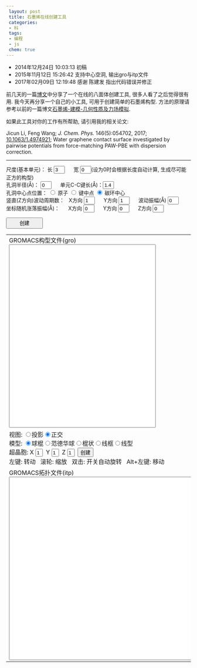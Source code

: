 ```yaml
---
 layout: post
 title: 石墨烯在线创建工具
 categories:
 - 科
 tags:
 - 编程
 - js
 chem: true
---
```


- 2014年12月24日 10:03:13 初稿
- 2015年11月12日 15:26:42 支持中心空洞, 输出gro与itp文件
- 2017年02月09日 12:19:48 感谢 陈建发 指出代码错误并修正

前几天的一篇[博文](http://jerkwin.github.io/2014/12/15/八面体与截角八面体团簇在线创建工具/)中分享了一个在线的八面体创建工具, 很多人看了之后觉得很有用. 我今天再分享一个自己的小工具, 可用于创建简单的石墨烯构型. 方法的原理请参考以前的一篇博文[石墨烯-建模-几何性质及力场模拟](http://jerkwin.github.io/2014/05/09/石墨烯-建模-几何性质及力场模拟/).

如果此工具对你的工作有所帮助, 请引用我的相关论文:

Jicun Li, Feng Wang; <em>J. Chem. Phys.</em> 146(5):054702, 2017; [10.1063/1.4974921](http://dx.doi.org/10.1063/1.4974921); Water graphene contact surface investigated by pairwise potentials from force-matching PAW-PBE with dispersion correction.

--------

尺度(基本单元)：
长 <input type="box" id="wid" value="3" style="width:30px;"/> &nbsp;&nbsp;&nbsp;&nbsp;
宽 <input type="box" id="hig" value="0" style="width:30px;"/>(设为0时会根据长度自动计算, 生成尽可能正方的构型) <br/>
孔洞半径(&#197;)：   <input type="box" id="rcnt" value="0" style="width:30px;"/> &nbsp;&nbsp;&nbsp;&nbsp;
单元C-C键长(&#197;)：<input type="box" id="rcc" value="1.4" style="width:30px;"/> <br/>
孔洞中心点位置：
<input type="radio" name="hole" value="Atom"/> 原子
<input type="radio" name="hole" value="Bond"/> 键中点
<input type="radio" name="hole" value="Ring" checked="checked"/> 碳环中心 <br/>
竖直(Z方向)波动周期数：
&nbsp;&nbsp;X方向 <input type="box" id="cycX" value="1" style="width:30px;"/> &nbsp;&nbsp;&nbsp;&nbsp;
Y方向 <input type="box" id="cycY" value="1" style="width:30px;"/> &nbsp;&nbsp;&nbsp;&nbsp;
波动振幅(&#197;) <input type="box" id="cycZ" value="0" style="width:30px;"/> <br/>
坐标随机涨落振幅(&#197;)：
&nbsp;&nbsp;&nbsp;&nbsp;&nbsp;X方向 <input type="box" id="ranX" value="0" style="width:30px;"/> &nbsp;&nbsp;&nbsp;&nbsp;
Y方向 <input type="box" id="ranY" value="0" style="width:30px;" /> &nbsp;&nbsp;&nbsp;&nbsp;
Z方向 <input type="box" id="ranZ" value="0" style="width:30px;"/> <br/>

<input type="button" value="创建" onClick="genCoor()" style="width:100px; height:30px;" /> <br/>

<table><tr>
	<td>
		GROMACS构型文件(gro)<br/><textarea id="groCoor" style="width:400px; height:500px; resize: none"></textarea>
	</td>
	<td>
		<figure><figurecaption>结构</figurecaption><br/>
		<script>
			ChemDoodle.default_backgroundColor = 'black';var Mol1=new ChemDoodle.TransformCanvas3D('Mol-1', 400,500);Mol1.specs.atoms_displayLabels_3D=true;Mol1.specs.atoms_resolution_3D = 15;Mol1.specs.bonds_resolution_3D = 15;Mol1.specs.shapes_color = '#fff';Mol1.specs.projectionPerspective_3D = false;Mol1.specs.set3DRepresentation('Ball and Stick');Mol1.specs.crystals_unitCellLineWidth = 1.5;Mol1.handle = null;Mol1.timeout = 15;Mol1.startAnimation = ChemDoodle._AnimatorCanvas.prototype.startAnimation;Mol1.stopAnimation = ChemDoodle._AnimatorCanvas.prototype.stopAnimation;Mol1.isRunning = ChemDoodle._AnimatorCanvas.prototype.isRunning;Mol1.dblclick = ChemDoodle.RotatorCanvas.prototype.dblclick;Mol1.nextFrame = function(delta){var matrix = [];ChemDoodle.lib.mat4.identity(matrix);var change = delta*Math.PI/15000;ChemDoodle.lib.mat4.rotate(matrix, change, [ 1, 0, 0 ]);ChemDoodle.lib.mat4.rotate(matrix, change, [ 0, 1, 0 ]);ChemDoodle.lib.mat4.rotate(matrix, change, [ 0, 0, 1 ]);ChemDoodle.lib.mat4.multiply(this.rotationMatrix, matrix)};var Fcif='';var cell=ChemDoodle.readCIF(Fcif, 1,1,1);Mol1.loadContent([cell.molecule], [cell.unitCell]);Mol1.startAnimation();var $=function(id){return document.getElementById(id)};function setSupercell1(){var cell=ChemDoodle.readCIF(Fcif, $("Mol1x").value, $("Mol1y").value, $("Mol1z").value);Mol1.loadContent([cell.molecule], [cell.unitCell]);Mol1.repaint()}function setModel1(model){Mol1.specs.set3DRepresentation(model);Mol1.setupScene();Mol1.repaint()}function setProj1(yesPers){Mol1.specs.projectionPerspective_3D = yesPers;Mol1.setupScene();Mol1.repaint()}
		</script>
	</td>
</tr>
<tr><td colspan="2">
	视图: <input type="radio" name="group2" onclick="setProj1(true)">投影<input type="radio" name="group2" onclick="setProj1(false)" checked="">正交<br>模型: <input type="radio" name="model" onclick="setModel1(&#39;Ball and Stick&#39;)" checked="">球棍<input type="radio" name="model" onclick="setModel1(&#39;van der Waals Spheres&#39;)">范德华球<input type="radio" name="model" onclick="setModel1(&#39;Stick&#39;)">棍状<input type="radio" name="model" onclick="setModel1(&#39;Wireframe&#39;)">线框<input type="radio" name="model" onclick="setModel1(&#39;Line&#39;)">线型<br>超晶胞: X <input type="text" style="width:20px;" id="Mol1x" value="1">&nbsp;&nbsp;Y <input type="text" style="width:20px;" id="Mol1y" value="1">&nbsp;&nbsp;Z <input type="text" style="width:20px;" id="Mol1z" value="1">&nbsp;&nbsp;<input type="button" value="创建" onclick="setSupercell1()"><br>左键: 转动&nbsp;&nbsp; 滚轮: 缩放&nbsp;&nbsp; 双击: 开关自动旋转&nbsp;&nbsp; Alt+左键: 移动
</td></tr>
<tr><td colspan="2">
	GROMACS拓扑文件(itp)<br>
	<textarea id="itp" style="width:820px; height:500px; resize: none"></textarea>
</td></tr>
</table>

<script>
var $=function(id){return document.getElementById(id)};

function genCoor() {

	var i, j, k, X0, Y0,
		M=parseInt($("wid").value), N=parseInt($("hig").value),
		a=parseFloat($("rcc").value), Rcnt=parseFloat($("rcnt").value),
		Xcyc=parseFloat($("cycX").value), Xran=parseFloat($("ranX").value),
		Ycyc=parseFloat($("cycY").value), Yran=parseFloat($("ranY").value),
		Zcyc=parseFloat($("cycZ").value), Zran=parseFloat($("ranZ").value),
		Icnt=3, Tcnt,
		cnt=document.getElementsByName("hole")

	if(cnt[0].checked) { Icnt=1; Tcnt=cnt[0].value }
	if(cnt[1].checked) { Icnt=2; Tcnt=cnt[1].value }
	if(cnt[2].checked) { Icnt=3; Tcnt=cnt[2].value }

	if(N===0) N=parseInt(Math.round(Math.sqrt(3)*M/3.))

	var t=Math.sqrt(3)/4., X=[], Y=[]

	X[1]=0+t;               Y[1]=1/2.;
	X[4]=0+t;               Y[4]=5/2.;
	X[2]=Math.sqrt(3)/2.+t; Y[2]=1.;
	X[3]=Math.sqrt(3)/2.+t; Y[3]=2.;

	var Wid=Math.sqrt(3)*a, Hig=3.*a
	for(k=1; k<=4; k++) { X[k] *=a; Y[k] *= a }

	var colNum=M, rowNum=N,
		Xbox=colNum*Wid,  Ybox=rowNum*Hig,
		Xcnt=Xbox/2.+t*a, Ycnt=Ybox/2.

	Xcyc *= 2.*Math.PI/Xbox
	Ycyc *= 2.*Math.PI/Ybox

	if(M%2!=N%2) {
		     if(Icnt==2) Xcnt -= Wid/2.
		else if(Icnt==1) Ycnt += a
	} else {
		     if(Icnt==1) Ycnt += a/2.
		else if(Icnt==3) Xcnt -= Wid/2.
	}

	var Natm=0, Ninc=0, inc=[], Iinc=[], col=[], row=[], Xatm=[], Yatm=[], Zatm=[]
	for(j=0; j<N; j++) {
		Y0=j*Hig
		for(i=0; i<M; i++) {
			X0=i*Wid
			for(k=1; k<=4; k++) {
				Natm++; Iinc[Natm]=0
				col[Natm]=i+1;      row[Natm]=j+1
				Xatm[Natm]=X[k]+X0; Yatm[Natm]=Y[k]+Y0; Zatm[Natm]=Zcyc
				if(Xcyc>0.) Zatm[Natm] *= Math.sin(Xatm[Natm]*Xcyc)
				if(Ycyc>0.) Zatm[Natm] *= Math.sin(Yatm[Natm]*Ycyc)
				if( Math.pow(Xatm[Natm]-Xcnt,2)+Math.pow(Yatm[Natm]-Ycnt,2)>Math.pow(Rcnt,2) ) {
					Ninc++; Iinc[Natm]=Ninc
				}
			}
		}
	}

	var Fmol="GRA: "+M+" "+N+" Rcc="+fmtNum(a,5.3)+" Rhole="+fmtNum(Rcnt,5.3)+" Center: "+Tcnt+fmtNum(Xcnt,12.6)+fmtNum(Ycnt,12.6)+"\n"+Ninc+"\n"
		Fcif='data_GRA\n'+Ninc+'\n_symmetry_space_group_name_\' \''
		+'\n_cell_length_a '+Xbox+'\n_cell_length_b '+Ybox+'\n_cell_length_c '+10*a
		+'\n_cell_angle_alpha 90\n_cell_angle_beta  90\n_cell_angle_gamma 90'
		+'\nloop_\n_atom_site_label\n_atom_site_type_symbol\n_atom_site_fract_x\n_atom_site_fract_y\n_atom_site_fract_z\n'
	j=0
	for(i=1; i<=Natm; i++) { if(Iinc[i]) {
		j++
		if(Xran) Xatm[i] += normRand(0, Xran)
		if(Yran) Yatm[i] += normRand(0, Yran)
		if(Zran) Zatm[i] += normRand(0, Zran)
		Fmol += "    1GRA   Cgra"+fmtNum(j,5.0) + fmtNum(Xatm[i]*0.1,8.3) + fmtNum(Yatm[i]*0.1,8.3) + fmtNum(Zatm[i]*0.1,8.3) + "\n"
		Fcif += "GRA C"+fmtNum(Xatm[i]/Xbox,8.3) + fmtNum(Yatm[i]/Ybox,8.3) + fmtNum(Zatm[i]*.1/a,8.3)+'\n'
	}}
	Fmol += fmtNum(M*Wid*.1,12.6)+fmtNum(N*Hig*.1,12.6)+fmtNum(2*a*.1,12.6)+'\n'
	Fcif += "GRA O"+fmtNum(Xcnt/Xbox,8.3) + fmtNum(Ycnt/Ybox,8.3) + fmtNum(0,8.3)+'\n'

	$("groCoor").value=Fmol
	cell=ChemDoodle.readCIF(Fcif, 1,1,1);

	for (i=0; i<cell.molecule.atoms.length-1; i++) cell.molecule.atoms[i].altLabel = i+1;

	Mol1.loadContent([cell.molecule], [cell.unitCell])
	Mol1.startAnimation();

	var adj=[],
		Fitp='#include "oplsaa.ff/forcefield.itp"\n\n'
		+"[ atomtypes ]\n"
		+"; name   mass        charge  ptype    c6           c12\n"
		+"  Cgra   12.01070    0.000     A      0.0          0.0\n\n"
		+"[ moleculetype ]\n"
		+"; molname   nrexcl\n"
		+"  GRA       3\n\n"
		+'#define Bond_12   3    0.12708  980.81328     17.529\n'
		+'#define Bond_13   8    1          1.0\n'
		+'#define Angle     1  120.       151.71184\n'
		+'#define cisDih    1    0.        -0.8815688    2\n'
		+'#define trsDih    1  180.        12.5515816    2\n\n'
		+"[ atoms ]\n"
		+";   ID  AtmTyp  Res# ResName AtmName Chg# charge\n"

	for(i=1; i<=Natm; i++) adj[i]=[]

	Ninc=0
	for(i=1; i<=Natm; i++) {
		j=i%4
		if(j==1) {
			adj[i][1]=i+1
			adj[i][2]=getIdx(colNum, rowNum, col[i]-1, row[i], 2)
			adj[i][3]=getIdx(colNum, rowNum, col[i], row[i]-1, 4)
		} else if(j==2) {
			adj[i][1]=i-1;
			adj[i][2]=i+1;
			adj[i][3]=getIdx(colNum, rowNum, col[i]+1, row[i], 1)
		} else if(j==3) {
			adj[i][1]=i+1;
			adj[i][2]=i-1;
			adj[i][3]=getIdx(colNum, rowNum, col[i]+1, row[i], 4)
		} else if(j==0) {
			adj[i][1]=i-1;
			adj[i][2]=getIdx(colNum, rowNum, col[i]-1, row[i], 3)
			adj[i][3]=getIdx(colNum, rowNum, col[i], row[i]+1, 1)
		}
		if(Iinc[i]) { Ninc++; Fitp += fmtNum(Ninc,5)+"    Cgra    1    GRA     Cgra     1   0\n" }
	}

	Nbnd=0
	Fitp += "[ bonds ]\n; 1-2 Morse Bond\n"
	for(i=1; i<=Natm; i++) { if(Iinc[i]) {
		j=adj[i][1]; if(Iinc[j] && j>i) { Nbnd++; Fitp += fmtNum(Iinc[i],5)+fmtNum(Iinc[j],5)+'    Bond_12 ;#'+Nbnd+"\n" }
		j=adj[i][2]; if(Iinc[j] && j>i) { Nbnd++; Fitp += fmtNum(Iinc[i],5)+fmtNum(Iinc[j],5)+'    Bond_12 ;#'+Nbnd+"\n" }
		j=adj[i][3]; if(Iinc[j] && j>i) { Nbnd++; Fitp += fmtNum(Iinc[i],5)+fmtNum(Iinc[j],5)+'    Bond_12 ;#'+Nbnd+"\n" }
	}}

	N13=0
	Fitp += "; 1-3 Repulsion Bond\n"
	for(j=1; j<=Natm; j++) { if(Iinc[j]) {
		i=adj[j][1]; k=adj[j][2]; if(Iinc[i] && Iinc[k]) { N13++; Fitp += fmtNum(Math.min(Iinc[i],Iinc[k]),5)+fmtNum(Math.max(Iinc[i],Iinc[k]),5)+'    Bond_13 ;#'+N13+'\n' }
		i=adj[j][1]; k=adj[j][3]; if(Iinc[i] && Iinc[k]) { N13++; Fitp += fmtNum(Math.min(Iinc[i],Iinc[k]),5)+fmtNum(Math.max(Iinc[i],Iinc[k]),5)+'    Bond_13 ;#'+N13+'\n' }
		i=adj[j][2]; k=adj[j][3]; if(Iinc[i] && Iinc[k]) { N13++; Fitp += fmtNum(Math.min(Iinc[i],Iinc[k]),5)+fmtNum(Math.max(Iinc[i],Iinc[k]),5)+'    Bond_13 ;#'+N13+'\n' }
	}}

	Nang=0
	Fitp += "[ angles ]\n"
	for(j=1; j<=Natm; j++) { if(Iinc[j]) {
		i=adj[j][1]; k=adj[j][2]; if(Iinc[i] && Iinc[k]) { Nang++; Fitp += fmtNum(Math.min(Iinc[i],Iinc[k]),5)+fmtNum(Iinc[j],5)+fmtNum(Math.max(Iinc[i],Iinc[k]),5)+'    Angle ;#'+Nang+'\n' }
		i=adj[j][1]; k=adj[j][3]; if(Iinc[i] && Iinc[k]) { Nang++; Fitp += fmtNum(Math.min(Iinc[i],Iinc[k]),5)+fmtNum(Iinc[j],5)+fmtNum(Math.max(Iinc[i],Iinc[k]),5)+'    Angle ;#'+Nang+'\n' }
		i=adj[j][2]; k=adj[j][3]; if(Iinc[i] && Iinc[k]) { Nang++; Fitp += fmtNum(Math.min(Iinc[i],Iinc[k]),5)+fmtNum(Iinc[j],5)+fmtNum(Math.max(Iinc[i],Iinc[k]),5)+'    Angle ;#'+Nang+'\n' }
	}}

	Ndih=0; Ntrs=0; Ncis=0
	Fitp += "[ dihedrals ]\n"
	for(j=1; j<=Natm; j++) { if(Iinc[j]) {
		Xj=Xatm[j]; Yj=Yatm[j]
		for(kk=1; kk<=3; kk++) {
			k=adj[j][kk]
			if(Iinc[k] && k>j) {
				dXk=pbcCart(Xatm[k]-Xj, Xbox)
				dYk=pbcCart(Yatm[k]-Yj, Ybox)
				for(ii=1; ii<=3; ii++) {
					i=adj[j][ii]
					if(Iinc[i] && i!=k) {
						dXi=pbcCart(Xatm[i]-Xj, Xbox)
						dYi=pbcCart(Yatm[i]-Yj, Ybox)
						for(ll=1; ll<=3; ll++) {
							l=adj[k][ll]
							if(Iinc[l] && l!=j) {
								Ndih++
								dXl=pbcCart(Xatm[l]-Xj, Xbox)
								dYl=pbcCart(Yatm[l]-Yj, Ybox)
								if( (dYk*dXi-dXk*dYi)*(dYk*dXl-dXk*dYl) >0.0 ) {
									Pdih='cisDih'; Ncis++
								} else { Pdih='trsDih'; Ntrs++ }
								Fitp += fmtNum(Iinc[i],5)+fmtNum(Iinc[j],5)+fmtNum(Iinc[k],5)+fmtNum(Iinc[l],5)+'    '+Pdih+' ;#'+Ndih+'\n'
							}
						}
					}
				}
			}
		}
	}}

	Fitp += "; #Bond: "+Nbnd+"/"+1.5*Natm+"  #Bond(1-3): "+N13+"/"+3*Natm
		  + "  #Angle: "+Nang+"/"+3*Natm+"  #Dihedral: "+Ndih+"(#Trs "+Ntrs+" #Cis "+Ncis+")/"+6*Natm
	$("itp").value=Fitp
}

function fmtNum(num, fmt) {
	var fmt=String(fmt), m=fmt.split(".")[0]
	num=num.toFixed(fmt.split(".")[1])
	if(num.length<m) num=Array(m-num.length+1).join(" ")+num
	return num
}

function normRand(mean, std) {
	var u=0.0, v=0.0, w=0.0, c=0.0;
	do { //获得两个（-1,1）的独立随机变量
		u=Math.random()*2-1.0;
		v=Math.random()*2-1.0;
		w=u*u+v*v;
	} while(w==0.0||w>=1.0)
	c=Math.sqrt((-2*Math.log(w))/w); //这里就是 Box-Muller转换
	//返回2个标准正态分布的随机数，封装进一个数组返回
	//当然，因为这个函数运行较快，也可以扔掉一个
	//return [u*c,v*c];
	return mean+ u*c *std;
}

function getIdx(colNum, rowNum, col, row, idx) {
	if(col==0) col=colNum; if(col>colNum) col=1
	if(row==0) row=rowNum; if(row>rowNum) row=1
	return 4*(colNum*(row-1)+col-1)+idx
}
function pbcCart(x, box) {
		 if(x> 0.5*box) x -= box
	else if(x<-0.5*box) x += box
	return x
}

</script>

